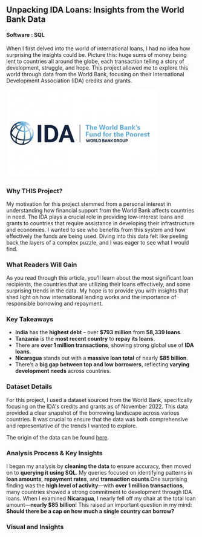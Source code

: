 
## Unpacking IDA Loans: Insights from the World Bank Data
#### Software : SQL

When I first delved into the world of international loans, I had no idea how surprising the insights could be. Picture this: huge sums of money being lent to countries all around the globe, each transaction telling a story of development, struggle, and hope. This project allowed me to explore this world through data from the World Bank, focusing on their International Development Association (IDA) credits and grants.


<img src="images/international-development-association-203414 - Copy.jpg"/>

### Why THIS Project?

My motivation for this project stemmed from a personal interest in understanding how financial support from the World Bank affects countries in need. The IDA plays a crucial role in providing low-interest loans and grants to countries that require assistance in developing their infrastructure and economies. I wanted to see who benefits from this system and how effectively the funds are being used. Diving into this data felt like peeling back the layers of a complex puzzle, and I was eager to see what I would find.


### What Readers Will Gain

As you read through this article, you’ll learn about the most significant loan recipients, the countries that are utilizing their loans effectively, and some surprising trends in the data. My hope is to provide you with insights that shed light on how international lending works and the importance of responsible borrowing and repayment.


### Key Takeaways

- **India** has the **highest debt** – over **$793 million** from **58,339 loans**.
- **Tanzania** is the **most recent country** to **repay its loans**.
- There are **over 1 million transactions**, showing strong global use of **IDA loans**.
- **Nicaragua** stands out with a **massive loan total** of nearly **$85 billion**.
- There’s a **big gap between top and low borrowers**, reflecting **varying development needs** across countries.

### Dataset Details

For this project, I used a dataset sourced from the World Bank, specifically focusing on the IDA's credits and grants as of November 2022. This data provided a clear snapshot of the borrowing landscape across various countries. It was crucial to ensure that the data was both comprehensive and representative of the trends I wanted to explore.

The origin of the data can be found [here](https://financesone.worldbank.org/ida-statement-of-credits-grants-and-guarantees-historical-data/DS00976).


### Analysis Process & Key Insights

I began my analysis by **cleaning the data** to ensure accuracy, then moved on to **querying it using SQL**. My queries focused on identifying patterns in **loan amounts**, **repayment rates**, and **transaction counts**.One surprising finding was the **high level of activity**—with **over 1 million transactions**, many countries showed a strong commitment to development through IDA loans. When I examined **Nicaragua**, I nearly fell off my chair at the total loan amount—**nearly $85 billion**! This raised an important question in my mind:  
**Should there be a cap on how much a single country can borrow?**


### Visual and Insights


